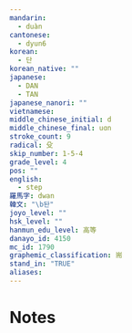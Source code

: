 ```yaml
---
mandarin:
  - duàn
cantonese:
  - dyun6
korean:
  - 단
korean_native: ""
japanese:
  - DAN
  - TAN
japanese_nanori: ""
vietnamese:
middle_chinese_initial: d
middle_chinese_final: uɑn
stroke_count: 9
radical: 殳
skip_number: 1-5-4
grade_level: 4
pos: ""
english:
  - step
羅馬字: dwan
韓文: "\b돤"
joyo_level: ""
hsk_level: ""
hanmun_edu_level: 高等
danayo_id: 4150
mc_id: 1790
graphemic_classification: 耑
stand_in: "TRUE"
aliases:
---
```


# Notes
